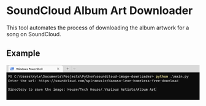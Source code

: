 # SoundCloud Album Art Downloader

This tool automates the process of downloading the album artwork for a song on SoundCloud.

## Example

<img src="docs/example.png" alt="Command-line example of grabbing image">